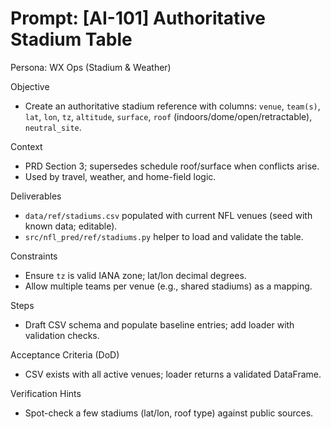 # Prompt: [AI-101] Authoritative Stadium Table

Persona: WX Ops (Stadium & Weather)

Objective
- Create an authoritative stadium reference with columns: `venue`, `team(s)`, `lat`, `lon`, `tz`, `altitude`, `surface`, `roof` (indoors/dome/open/retractable), `neutral_site`.

Context
- PRD Section 3; supersedes schedule roof/surface when conflicts arise.
- Used by travel, weather, and home-field logic.

Deliverables
- `data/ref/stadiums.csv` populated with current NFL venues (seed with known data; editable).
- `src/nfl_pred/ref/stadiums.py` helper to load and validate the table.

Constraints
- Ensure `tz` is valid IANA zone; lat/lon decimal degrees.
- Allow multiple teams per venue (e.g., shared stadiums) as a mapping.

Steps
- Draft CSV schema and populate baseline entries; add loader with validation checks.

Acceptance Criteria (DoD)
- CSV exists with all active venues; loader returns a validated DataFrame.

Verification Hints
- Spot-check a few stadiums (lat/lon, roof type) against public sources.

